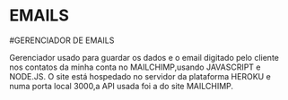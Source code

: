 # EMAILS

#GERENCIADOR DE EMAILS

Gerenciador usado para guardar os dados e o email digitado pelo cliente nos contatos da minha conta no MAILCHIMP,usando JAVASCRIPT e NODE.JS.
O site está hospedado no servidor da plataforma HEROKU e numa porta local 3000,a API usada foi a do site MAILCHIMP.
